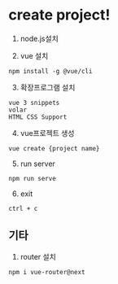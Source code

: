 # create project!

1. node.js설치

2. vue 설치
```
npm install -g @vue/cli
```

3. 확장프로그램 설치
```
vue 3 snippets
volar
HTML CSS Support
```

4. vue프로젝트 생성
```
vue create {project name}
```

5. run server
```
npm run serve
```

6. exit
```
ctrl + c
```

## 기타

1. router 설치
```
npm i vue-router@next
```